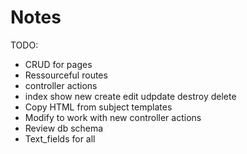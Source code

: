 # Notes

TODO:

* CRUD for pages
* Ressourceful routes
* controller actions
* index show new create edit udpdate destroy delete
* Copy HTML from subject templates
* Modify to work with new controller actions
* Review db schema
* Text_fields for all